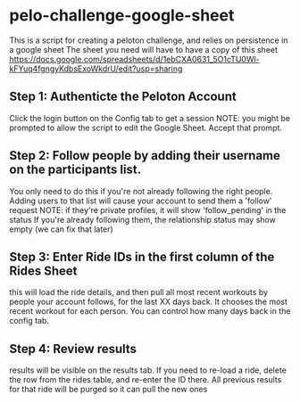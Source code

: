 # pelo-challenge-google-sheet

This is a script for creating a peloton challenge, and relies on persistence in a google sheet
The sheet you need will have to have a copy of this sheet
https://docs.google.com/spreadsheets/d/1ebCXA0631_5O1cTU0Wl-kFYuq4fgngyKdbsExoWkdrU/edit?usp=sharing

## Step 1: Authenticte the Peloton Account
Click the login button on the Config tab to get a session
NOTE: you might be prompted to allow the script to edit the Google Sheet. Accept that prompt.

## Step 2: Follow people by adding their username on the participants list.
You only need to do this if you're not already following the right people.
Adding users to that list will cause your account to send them a 'follow' request 
NOTE: if they're private profiles, it will show 'follow_pending' in the status
If you're already following them, the relationship status may show empty (we can fix that later)

## Step 3: Enter Ride IDs in the first column of the Rides Sheet
this will load the ride details, and then pull all most recent workouts by people your account follows,
for the last XX days back. It chooses the most recent workout for each person. 
You can control how many days back in the config tab.

## Step 4: Review results
results will be visible on the results tab.
If you need to re-load a ride, delete the row from the rides table, and re-enter the ID there. 
All previous results for that ride will be purged so it can pull the new ones
